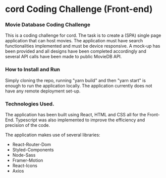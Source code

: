 # cord Coding Challenge (Front-end)

### Movie Database Coding Challenge

This is a coding challenge for cord. The task is to create a (SPA) single page application that can host movies. The application must have search functionalities implemented and must be device responsive. A mock-up has been provided and all designs have been completed accordingly and several API calls have been made to public MovieDB API.

### How to Install and Run

Simply cloning the repo, running "yarn build" and then "yarn start" is enough to run the application locally. The application currently does not have any remote deployment set-up.

### Technologies Used.

The application has been built using React, HTML and CSS all for the Front-End. Typescript was also implemented to improve the efficiency and precision of the code.

The application makes use of several libraries:

- React-Router-Dom
- Styled-Components
- Node-Sass
- Framer-Motion
- React-Icons
- Axios

[mockup]: https://cord-coding-challenges.s3-eu-west-1.amazonaws.com/frontend-test-mockups.zip
[themoviedb]: https://www.themoviedb.org/documentation/api
